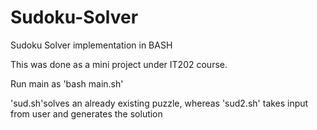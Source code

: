 # Sudoku-Solver
Sudoku Solver implementation in BASH

This was done as a mini project under IT202 course.

Run main as 'bash main.sh'

'sud.sh'solves an already existing puzzle, whereas 'sud2.sh' takes input from user and generates the solution